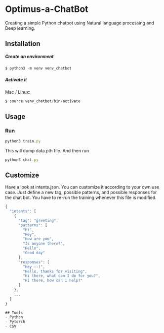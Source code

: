 # Optimus-a-ChatBot

Creating a simple Python chatbot using Natural language processing and Deep learning.

## Installation  
##### Create an environment

```javascript
$ python3 -m venv venv_chatbot
```

##### Activate it
Mac / Linux:

```javascript
$ source venv_chatbot/bin/activate
```

## Usage

### Run

```javascript
python3 train.py
```

This will dump data.pth file. And then run
```javascript
python3 chat.py
```

## Customize
Have a look at intents.json. You can customize it according to your own use case. Just define a new tag, possible patterns, and possible responses for the chat bot. You have to re-run the training whenever this file is modified.

```javascript
{
  "intents": [
    {
      "tag": "greeting",
      "patterns": [
        "Hi",
        "Hey",
        "How are you",
        "Is anyone there?",
        "Hello",
        "Good day"
      ],
      "responses": [
        "Hey :-)",
        "Hello, thanks for visiting",
        "Hi there, what can I do for you?",
        "Hi there, how can I help?"
      ]
    },
    ...
  ]
}

## Tools
- Python
- Pytorch
- CSV
